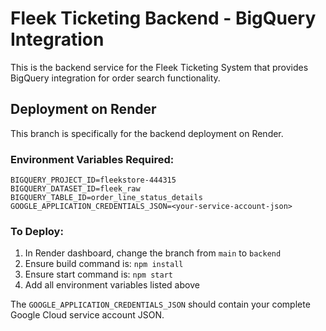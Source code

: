 # Fleek Ticketing Backend - BigQuery Integration

This is the backend service for the Fleek Ticketing System that provides BigQuery integration for order search functionality.

## Deployment on Render

This branch is specifically for the backend deployment on Render.

### Environment Variables Required:

```
BIGQUERY_PROJECT_ID=fleekstore-444315
BIGQUERY_DATASET_ID=fleek_raw
BIGQUERY_TABLE_ID=order_line_status_details
GOOGLE_APPLICATION_CREDENTIALS_JSON=<your-service-account-json>
```

### To Deploy:

1. In Render dashboard, change the branch from `main` to `backend`
2. Ensure build command is: `npm install`
3. Ensure start command is: `npm start`
4. Add all environment variables listed above

The `GOOGLE_APPLICATION_CREDENTIALS_JSON` should contain your complete Google Cloud service account JSON.